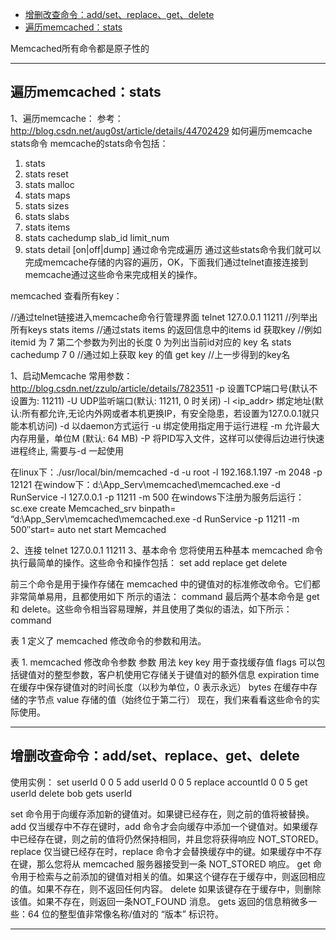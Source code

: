 - [增删改查命令：add/set、replace、get、delete](#增删改查命令：add/set、replace、get、delete)
- [遍历memcached：stats](#遍历memcached：stats)

Memcached所有命令都是原子性的

---------------------------------------------------------------------------------------------------------------------


## 遍历memcached：stats

1、遍历memcache：
参考：
http://blog.csdn.net/aug0st/article/details/44702429
如何遍历memcache stats命令 memcache的stats命令包括：
1. stats
2. stats reset
3. stats malloc
4. stats maps
5. stats sizes
6. stats slabs
7. stats items
8. stats cachedump slab_id limit_num
9. stats detail [on|off|dump]
通过命令完成遍历 通过这些stats命令我们就可以完成memcache存储的内容的遍历，OK，下面我们通过telnet直接连接到memcache通过这些命令来完成相关的操作。


memcached 查看所有key：

//通过telnet链接进入memcache命令行管理界面
telnet 127.0.0.1 11211
//列举出所有keys
stats items
//通过stats items 的返回信息中的items id 获取key
//例如 itemid 为 7 第二个参数为列出的长度 0 为列出当前id对应的 key 名
stats cachedump 7 0
//通过如上获取 key 的值
get key //上一步得到的key名




1、启动Memcache 常用参数：http://blog.csdn.net/zzulp/article/details/7823511
-p <num>      设置TCP端口号(默认不设置为: 11211)
-U <num>      UDP监听端口(默认: 11211, 0 时关闭) 
-l <ip_addr>  绑定地址(默认:所有都允许,无论内外网或者本机更换IP，有安全隐患，若设置为127.0.0.1就只能本机访问)
-d                    以daemon方式运行
-u <username> 绑定使用指定用于运行进程<username>
-m <num>      允许最大内存用量，单位M (默认: 64 MB)
-P <file>     将PID写入文件<file>，这样可以使得后边进行快速进程终止, 需要与-d 一起使用

在linux下：./usr/local/bin/memcached -d -u root  -l 192.168.1.197 -m 2048 -p 12121
在window下：d:\App_Serv\memcached\memcached.exe -d RunService -l 127.0.0.1 -p 11211 -m 500
在windows下注册为服务后运行：
sc.exe create Memcached_srv binpath= “d:\App_Serv\memcached\memcached.exe -d RunService -p 11211 -m 500″start= auto
net start Memcached
 
2、连接
telnet 127.0.0.1 11211
3、基本命令 
您将使用五种基本 memcached 命令执行最简单的操作。这些命令和操作包括：
set
add
replace
get
delete
 
前三个命令是用于操作存储在 memcached 中的键值对的标准修改命令。它们都非常简单易用，且都使用如下 所示的语法：
command <key> <flags> <expiration time> <bytes>
<value>
最后两个基本命令是 get 和 delete。这些命令相当容易理解，并且使用了类似的语法，如下所示：
command <key>

表 1 定义了 memcached 修改命令的参数和用法。

表 1. memcached 修改命令参数
参数	用法
key	key 用于查找缓存值
flags	可以包括键值对的整型参数，客户机使用它存储关于键值对的额外信息
expiration time	在缓存中保存键值对的时间长度（以秒为单位，0 表示永远）
bytes	在缓存中存储的字节点
value	存储的值（始终位于第二行）
现在，我们来看看这些命令的实际使用。

---------------------------------------------------------------------------------------------------------------------

## 增删改查命令：add/set、replace、get、delete
使用实例：
set userId 0 0 5
add userId 0 0 5
replace accountId 0 0 5
get userId
delete bob
gets userId


set 命令用于向缓存添加新的键值对。如果键已经存在，则之前的值将被替换。
add 仅当缓存中不存在键时，add 命令才会向缓存中添加一个键值对。如果缓存中已经存在键，则之前的值将仍然保持相同，并且您将获得响应 NOT_STORED。
replace 仅当键已经存在时，replace 命令才会替换缓存中的键。如果缓存中不存在键，那么您将从 memcached 服务器接受到一条 NOT_STORED 响应。
get 命令用于检索与之前添加的键值对相关的值。如果这个键存在于缓存中，则返回相应的值。如果不存在，则不返回任何内容。
delete 如果该键存在于缓存中，则删除该值。如果不存在，则返回一条NOT_FOUND 消息。
gets 返回的信息稍微多一些：64 位的整型值非常像名称/值对的 “版本” 标识符。




---------------------------------------------------------------------------------------------------------------------

